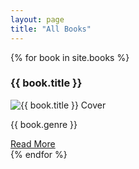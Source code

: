 ```yaml
---
layout: page
title: "All Books"
---
```


<div class="books">
  {% for book in site.books %}
    <div class="book">
      <h3>{{ book.title }}</h3>
      <img src="{{ book.image }}" alt="{{ book.title }} Cover">
      <p>{{ book.genre }}</p>
      <a href="{{ book.url }}">Read More</a>
    </div>
  {% endfor %}
</div>
